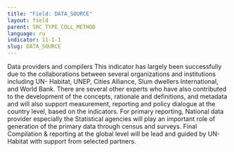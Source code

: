 ```yaml
---
title: "Field: DATA_SOURCE"
layout: field
parent: SRC_TYPE_COLL_METHOD
language: ru
indicator: 11-1-1
slug: DATA_SOURCE
---
```

Data providers and compilers
This indicator has largely been successfully due to the collaborations between several organizations and institutions including UN- Habitat, UNEP, Cities Alliance, Slum dwellers International, and World Bank. There are several other experts who have also contributed to the development of the concepts, rationale and definitions, and metadata and will also support measurement, reporting and policy dialogue at the country level, based on the indicators.
For primary reporting, National data provider especially the Statistical agencies will play an important role of generation of the primary data through census and surveys. Final Compilation & reporting at the global level will be lead and guided by UN-Habitat with support from selected partners.